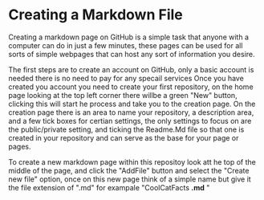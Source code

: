 # Creating a Markdown File

Creating a markdown page on GitHub is a simple task that anyone with a computer can do in just a few minutes, these pages can be used for all sorts of simple webpages that can host any sort of information you desire. 

The first steps are to create an account on GitHub, only a basic account is needed there is no need to pay for any specail services
Once you have created you account you need to create your first repository, on the home page looking at the top left corner there willbe a green "New" button, clicking this will start he process and take you to the creation page. On the creation page there is an area to name your repository, a description area, and a few tick boxes for certian settings, the only settings to focus on are the public/private setting, and ticking the Readme.Md file so that one is created in your repository and can serve as the base for your page or pages. 

To create a new markdown page within this repositoy look att he top of the middle of the page, and click the "AddFile" button and select the "Create new file" option, once on this new page think of a simple name but give it the file extension of ".md" for exampale "CoolCatFacts **.md** " 
